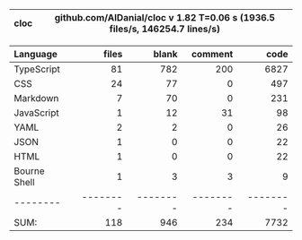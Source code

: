 
cloc|github.com/AlDanial/cloc v 1.82  T=0.06 s (1936.5 files/s, 146254.7 lines/s)
--- | ---

Language|files|blank|comment|code
:-------|-------:|-------:|-------:|-------:
TypeScript|81|782|200|6827
CSS|24|77|0|497
Markdown|7|70|0|231
JavaScript|1|12|31|98
YAML|2|2|0|26
JSON|1|0|0|22
HTML|1|0|0|22
Bourne Shell|1|3|3|9
--------|--------|--------|--------|--------
SUM:|118|946|234|7732
